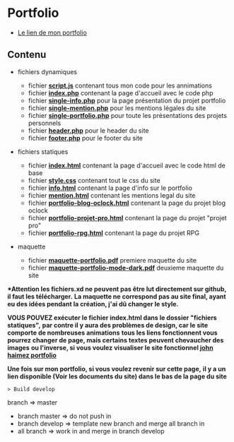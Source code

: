 # Portfolio

- [Le lien de mon portfolio](https://johnhaimez.000webhostapp.com/)

## Contenu

- fichiers dynamiques

  - fichier **[script.js](https://github.com/j314h/site_cv/blob/master/fichiers_dynamiques/script.js)** contenant tous mon code pour les annimations
  - fichier **[index.php](https://github.com/j314h/site_cv/blob/master/fichiers_dynamiques/index.php)** contenant la page d'accueil avec le code php
  - fichier **[single-info.php](https://github.com/j314h/site_cv/blob/master/fichiers_dynamiques/single-info.php)** pour la page présentation du projet portfolio
  - fichier **[single-mention.php](https://github.com/j314h/site_cv/blob/master/fichiers_dynamiques/single-mention.php)** pour les mentions légales du site
  - fichier **[single-portfolio.php](https://github.com/j314h/site_cv/blob/master/fichiers_dynamiques/single-portfolio.php)** pour toute les présentations des projets personnels
  - fichier **[header.php](https://github.com/j314h/site_cv/blob/master/fichiers_dynamiques/header.php)** pour le header du site
  - fichier **[footer.php](https://github.com/j314h/site_cv/blob/master/fichiers_dynamiques/footer.php)** pour le footer du site

- fichiers statiques

  - fichier **[index.html](https://github.com/j314h/site_cv/blob/master/fichiers_statiques/index.html)** contenant la page d'accueil avec le code html de base
  - fichier **[style.css](https://github.com/j314h/site_cv/blob/master/fichiers_statiques/style.css)** contenant tout le css du site
  - fichier **[info.html](https://github.com/j314h/site_cv/blob/master/fichiers_statiques/info.html)** contenant la page d'info sur le portfolio
  - fichier **[mention.html](https://github.com/j314h/site_cv/blob/master/fichiers_statiques/mention.html)** contenant les mentions legal du site
  - fichier **[portfolio-blog-oclock.html](https://github.com/j314h/site_cv/blob/master/fichiers_statiques/portfolio-blog-oclock.html)** contenant la page du projet blog oclock
  - fichier **[portfolio-projet-pro.html](https://github.com/j314h/site_cv/blob/master/fichiers_statiques/portfolio-projet-pro.html)** contenant la page du projet "projet pro"
  - fichier **[portfolio-rpg.html](https://github.com/j314h/site_cv/blob/master/fichiers_statiques/portfolio-rpg.html)** contenant la page du projet RPG

- maquette

  - fichier **[maquette-portfolio.pdf](https://github.com/j314h/site_cv/blob/master/maquette/maquette-portfolio.pdf)** premiere maquette du site
  - fichier **[maquette-portfolio-mode-dark.pdf](https://github.com/j314h/site_cv/blob/master/maquette/maquette-portfolio-mode-dark.pdf)** deuxieme maquette du site

**\*Attention les fichiers.xd ne peuvent pas être lut directement sur github, il faut les télécharger.**
**La maquette ne correspond pas au site final, ayant eu des idées pendant la création, j'ai dû changer le style.**

**VOUS POUVEZ exécuter le fichier index.html dans le dossier "fichiers statiques",**
**par contre il y aura des problèmes de design, car le site comporte de nombreuses animations**
**tous les liens fonctionnent vous pourrez changer de page, mais certains textes peuvent chevaucher des images**
**ou l'inverse, si vous voulez visualiser le site fonctionnel [john haimez portfolio](https://johnhaimez.000webhostapp.com/)**

**Une fois sur mon portfolio, si vous voulez revenir sur cette page,**
**il y a un lien disponible (Voir les documents du site) dans le bas de la page du site**

    > Build develop

branch => master

- branch master => do not push in
- branch develop => template new branch and merge all branch in
- all branch => work in and merge in branch develop
